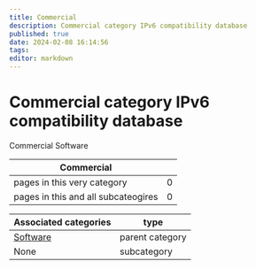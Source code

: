 ```yaml
---
title: Commercial
description: Commercial category IPv6 compatibility database
published: true
date: 2024-02-08 16:14:56 
tags:
editor: markdown
---
```


# Commercial category IPv6 compatibility database


Commercial Software


| Commercial   |   |
| - | - |
| pages in this very category | 0 |
| pages in this and all subcateogires | 0 |

| Associated categories | type |
| - | - |
| [Software](../Software) | parent category |
| None | subcategory |